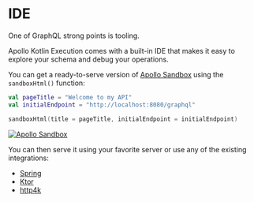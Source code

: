 # IDE

One of GraphQL strong points is tooling. 

Apollo Kotlin Execution comes with a built-in IDE that makes it easy to explore your schema and debug your operations.

You can get a ready-to-serve version of [Apollo Sandbox](https://studio.apollographql.com/sandbox/explorer/) using the `sandboxHtml()` function:

```kotlin
val pageTitle = "Welcome to my API"
val initialEndpoint = "http://localhost:8080/graphql"

sandboxHtml(title = pageTitle, initialEndpoint = initialEndpoint)
```

[![Apollo Sandbox](sandbox.png)](http://localhost:8080/sandbox/index.html)

You can then serve it using your favorite server or use any of the existing integrations: 

* [Spring](spring.md)
* [Ktor](ktor.md)
* [http4k](http4k.md)